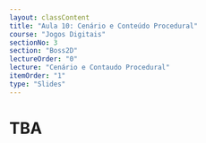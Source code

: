 ```yaml
---
layout: classContent
title: "Aula 10: Cenário e Conteúdo Procedural"
course: "Jogos Digitais"
sectionNo: 3
section: "Boss2D"
lectureOrder: "0"
lecture: "Cenário e Contaudo Procedural"
itemOrder: "1"
type: "Slides"
---
```


# TBA